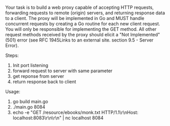 Your task is to build a web proxy capable of accepting HTTP requests, forwarding requests to remote (origin) servers, and returning response data to a client. The proxy will be implemented in Go and MUST handle concurrent requests by creating a Go routine for each new client request. You will only be responsible for implementing the GET method. All other request methods received by the proxy should elicit a "Not Implemented" (501) error (see RFC 1945Links to an external site. section 9.5 - Server Error). 


Steps:

1. Init port listening
2. forward request to server with same parameter
3. get reponse from server
4. return response back to client

Usage:
1. go build main.go
2. ./main.go 8084
3. echo -e "GET /resource/ebooks/monk.txt HTTP/1.1\r\nHost: localhost:8083\r\n\r\n" | nc localhost 8084

